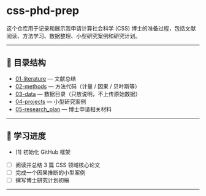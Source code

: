 # css-phd-prep


这个仓库用于记录和展示我申请计算社会科学 (CSS) 博士的准备过程，包括文献阅读、方法学习、数据整理、小型研究案例和研究计划。

---

## 📂 目录结构

- [01-literature](01-literature) — 文献总结  
- [02-methods](02-methods) — 方法代码（计量 / 因果 / 贝叶斯等）  
- [03-data](03-data) — 数据目录（只放说明，不上传原始数据）  
- [04-projects](04-projects) — 小型研究案例  
- [05-research_plan](05-research_plan) — 博士申请相关材料  

---

## 🚀 学习进度
- [1] 初始化 GitHub 框架  
- [ ] 阅读并总结 3 篇 CSS 领域核心论文  
- [ ] 完成一个因果推断的小型案例  
- [ ] 撰写博士研究计划初稿  

---
